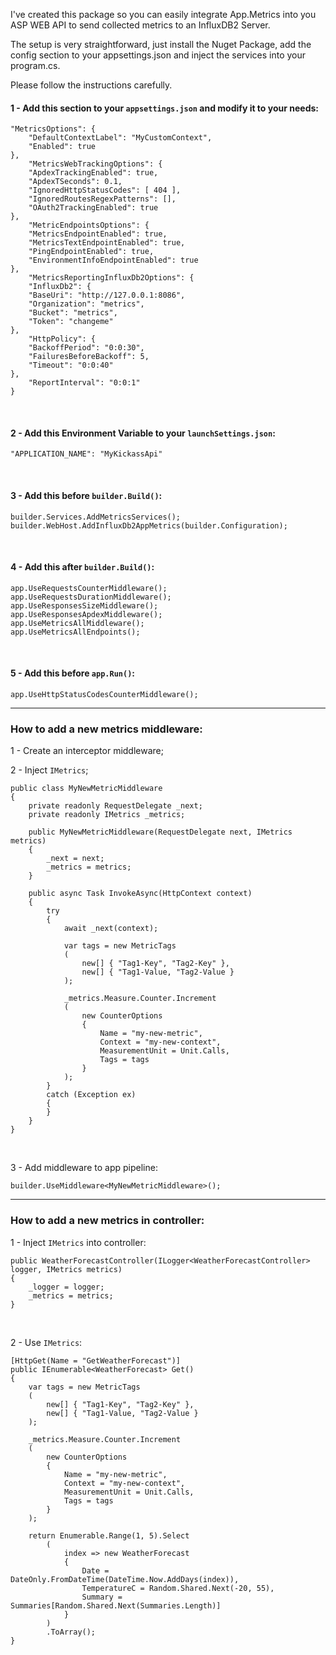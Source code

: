 I've created this package so you can easily integrate App.Metrics into you ASP WEB API to send collected metrics to an InfluxDB2 Server. 

The setup is very straightforward, just install the Nuget Package, add the config section to your appsettings.json and inject the services into your program.cs. 

Please follow the instructions carefully.

#### 1 - Add this section to your ```appsettings.json``` and modify it to your needs:

```
"MetricsOptions": {
    "DefaultContextLabel": "MyCustomContext",
    "Enabled": true
},
    "MetricsWebTrackingOptions": {
    "ApdexTrackingEnabled": true,
    "ApdexTSeconds": 0.1,
    "IgnoredHttpStatusCodes": [ 404 ],
    "IgnoredRoutesRegexPatterns": [],
    "OAuth2TrackingEnabled": true
},
    "MetricEndpointsOptions": {
    "MetricsEndpointEnabled": true,
    "MetricsTextEndpointEnabled": true,
    "PingEndpointEnabled": true,
    "EnvironmentInfoEndpointEnabled": true
},
    "MetricsReportingInfluxDb2Options": {
    "InfluxDb2": {
    "BaseUri": "http://127.0.0.1:8086",
    "Organization": "metrics",
    "Bucket": "metrics",
    "Token": "changeme"
},
    "HttpPolicy": {
    "BackoffPeriod": "0:0:30",
    "FailuresBeforeBackoff": 5,
    "Timeout": "0:0:40"
},
    "ReportInterval": "0:0:1"
}
```

<br>

#### 2 - Add this Environment Variable to your ```launchSettings.json```:
```
"APPLICATION_NAME": "MyKickassApi"
```

<br>

#### 3 - Add this before ```builder.Build()```:
```
builder.Services.AddMetricsServices();
builder.WebHost.AddInfluxDb2AppMetrics(builder.Configuration);
```

<br>

#### 4 - Add this after ```builder.Build()```:
```
app.UseRequestsCounterMiddleware();
app.UseRequestsDurationMiddleware();
app.UseResponsesSizeMiddleware();
app.UseResponsesApdexMiddleware();
app.UseMetricsAllMiddleware();
app.UseMetricsAllEndpoints();
```

<br>

#### 5 - Add this before ```app.Run()```:
```
app.UseHttpStatusCodesCounterMiddleware();
```

---


### How to add a new metrics middleware:

1 - Create an interceptor middleware;

2 - Inject ```IMetrics```;

```
public class MyNewMetricMiddleware
{
    private readonly RequestDelegate _next;
    private readonly IMetrics _metrics;

    public MyNewMetricMiddleware(RequestDelegate next, IMetrics metrics)
    {
        _next = next;
        _metrics = metrics;
    }

    public async Task InvokeAsync(HttpContext context)
    {
        try
        {
            await _next(context);

            var tags = new MetricTags
            (
                new[] { "Tag1-Key", "Tag2-Key" },
                new[] { "Tag1-Value, "Tag2-Value }
            );

            _metrics.Measure.Counter.Increment
            (
                new CounterOptions
                {
                    Name = "my-new-metric",
                    Context = "my-new-context",
                    MeasurementUnit = Unit.Calls,
                    Tags = tags
                }
            );
        }
        catch (Exception ex)
        {
        }
    }
}
```

<br>

3 - Add middleware to app pipeline:
```
builder.UseMiddleware<MyNewMetricMiddleware>();
```

---

### How to add a new metrics in controller:
1 - Inject ```IMetrics``` into controller:

```
public WeatherForecastController(ILogger<WeatherForecastController> logger, IMetrics metrics)
{
    _logger = logger;
    _metrics = metrics;
}
```

<br>

2 - Use ```IMetrics```:
```
[HttpGet(Name = "GetWeatherForecast")]
public IEnumerable<WeatherForecast> Get()
{
    var tags = new MetricTags
    (
        new[] { "Tag1-Key", "Tag2-Key" },
        new[] { "Tag1-Value, "Tag2-Value }
    );
    
    _metrics.Measure.Counter.Increment
    (
        new CounterOptions
        {
            Name = "my-new-metric",
            Context = "my-new-context",
            MeasurementUnit = Unit.Calls,
            Tags = tags
        }
    );

    return Enumerable.Range(1, 5).Select
        (
            index => new WeatherForecast
            {
                Date = DateOnly.FromDateTime(DateTime.Now.AddDays(index)),
                TemperatureC = Random.Shared.Next(-20, 55),
                Summary = Summaries[Random.Shared.Next(Summaries.Length)]
            }
        )
        .ToArray();
}
```